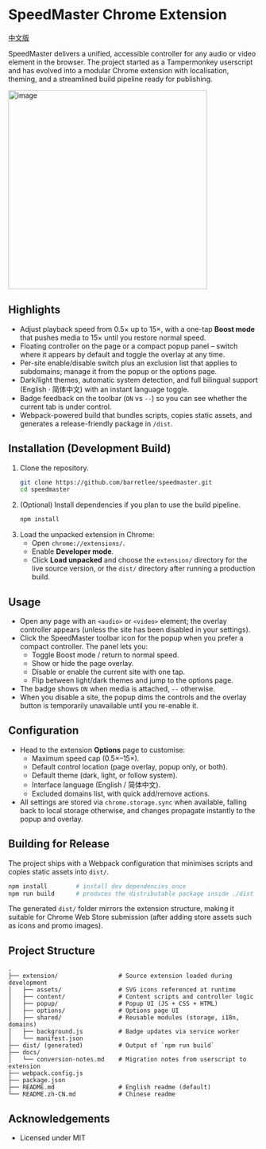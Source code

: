 # SpeedMaster Chrome Extension

[中文版](./README.zh-CN.md)

SpeedMaster delivers a unified, accessible controller for any audio or video element in the browser. The project started as a Tampermonkey userscript and has evolved into a modular Chrome extension with localisation, theming, and a streamlined build pipeline ready for publishing.

<img width="400" alt="image" src="https://github.com/user-attachments/assets/c82d3321-49b7-4374-b47e-e68a41d716e5" />


## Highlights
- Adjust playback speed from 0.5× up to 15×, with a one-tap **Boost mode** that pushes media to 15× until you restore normal speed.
- Floating controller on the page or a compact popup panel – switch where it appears by default and toggle the overlay at any time.
- Per-site enable/disable switch plus an exclusion list that applies to subdomains; manage it from the popup or the options page.
- Dark/light themes, automatic system detection, and full bilingual support (English · 简体中文) with an instant language toggle.
- Badge feedback on the toolbar (`ON` vs `--`) so you can see whether the current tab is under control.
- Webpack-powered build that bundles scripts, copies static assets, and generates a release-friendly package in `/dist`.

## Installation (Development Build)
1. Clone the repository.
   ```bash
   git clone https://github.com/barretlee/speedmaster.git
   cd speedmaster
   ```
2. (Optional) Install dependencies if you plan to use the build pipeline.
   ```bash
   npm install
   ```
3. Load the unpacked extension in Chrome:
   - Open `chrome://extensions/`.
   - Enable **Developer mode**.
   - Click **Load unpacked** and choose the `extension/` directory for the live source version, or the `dist/` directory after running a production build.

## Usage
- Open any page with an `<audio>` or `<video>` element; the overlay controller appears (unless the site has been disabled in your settings).
- Click the SpeedMaster toolbar icon for the popup when you prefer a compact controller. The panel lets you:
  - Toggle Boost mode / return to normal speed.
  - Show or hide the page overlay.
  - Disable or enable the current site with one tap.
  - Flip between light/dark themes and jump to the options page.
- The badge shows `ON` when media is attached, `--` otherwise.
- When you disable a site, the popup dims the controls and the overlay button is temporarily unavailable until you re-enable it.

## Configuration
- Head to the extension **Options** page to customise:
  - Maximum speed cap (0.5×–15×).
  - Default control location (page overlay, popup only, or both).
  - Default theme (dark, light, or follow system).
  - Interface language (English / 简体中文).
  - Excluded domains list, with quick add/remove actions.
- All settings are stored via `chrome.storage.sync` when available, falling back to local storage otherwise, and changes propagate instantly to the popup and overlay.

## Building for Release
The project ships with a Webpack configuration that minimises scripts and copies static assets into `dist/`.

```bash
npm install        # install dev dependencies once
npm run build      # produces the distributable package inside ./dist
```

The generated `dist/` folder mirrors the extension structure, making it suitable for Chrome Web Store submission (after adding store assets such as icons and promo images).

## Project Structure
```
.
├── extension/                 # Source extension loaded during development
│   ├── assets/                # SVG icons referenced at runtime
│   ├── content/               # Content scripts and controller logic
│   ├── popup/                 # Popup UI (JS + CSS + HTML)
│   ├── options/               # Options page UI
│   ├── shared/                # Reusable modules (storage, i18n, domains)
│   ├── background.js          # Badge updates via service worker
│   └── manifest.json
├── dist/ (generated)          # Output of `npm run build`
├── docs/
│   └── conversion-notes.md    # Migration notes from userscript to extension
├── webpack.config.js
├── package.json
├── README.md                  # English readme (default)
└── README.zh-CN.md            # Chinese readme
```

## Acknowledgements
- Licensed under MIT
